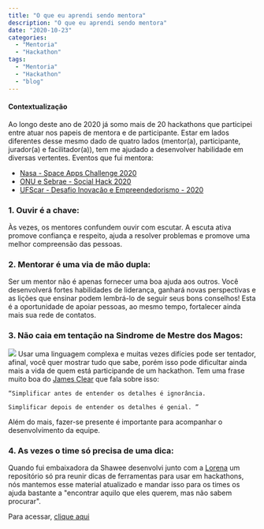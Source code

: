 ```yaml
---
title: "O que eu aprendi sendo mentora"
description: "O que eu aprendi sendo mentora"
date: "2020-10-23"
categories:
  - "Mentoria"
  - "Hackathon"
tags:
  - "Mentoria"
  - "Hackathon"
  - "blog"
---
```

#### Contextualização 

Ao longo deste ano de 2020 já somo mais de 20 hackathons que participei entre atuar nos papeis de mentora e de participante. Estar em lados diferentes desse mesmo dado de quatro lados (mentor(a), participante, jurador(a) e facilitador(a)), tem me ajudado a desenvolver habilidade em diversas vertentes.
Eventos que fui mentora:


- [Nasa - Space Apps Challenge 2020](https://2020.spaceappschallenge.org/awards/global-nominees)
- [ONU e Sebrae - Social Hack 2020](https://www.sympla.com.br/social-hack---hackeando-os-objetivos-globais-da-onu__661769)
- [UFScar - Desafio Inovação e Empreendedorismo - 2020](https://www.facebook.com/desafioufscar/)


### 1. Ouvir é a chave: 

Às vezes, os mentores confundem ouvir com escutar. A escuta ativa promove confiança e respeito, ajuda a resolver problemas e promove uma melhor compreensão das pessoas.

### 2. Mentorar é uma via de mão dupla: 

Ser um mentor não é apenas fornecer uma boa ajuda aos outros. Você desenvolverá fortes habilidades de liderança, ganhará novas perspectivas e as lições que ensinar podem lembrá-lo de seguir seus bons conselhos! Esta é a oportunidade de apoiar pessoas, ao mesmo tempo, fortalecer ainda mais sua rede de contatos.

### 3. Não caia em tentação na Sindrome de Mestre dos Magos: 
![](https://i.imgur.com/tcgdHjD.jpg)
Usar uma linguagem complexa e muitas vezes difícies pode ser tentador, afinal, você quer mostrar tudo que sabe, porém isso pode dificultar ainda mais a vida de quem está participande de um hackathon. Tem uma frase muito boa do [James Clear](https://jamesclear.com/) que fala sobre isso:

```
“Simplificar antes de entender os detalhes é ignorância.

Simplificar depois de entender os detalhes é genial. ” 
```
Além do mais, fazer-se presente é importante para acompanhar o desenvolvimento da equipe.

### 4. As vezes o time só precisa de uma dica: 

Quando fui embaixadora da Shawee desenvolvi junto com a [Lorena](https://www.linkedin.com/in/lorenagmontes/) um repositório só pra reunir dicas de ferramentas para usar em hackathons, nós mantemos esse material atualizado e mandar isso para os times os ajuda bastante a "encontrar aquilo que eles querem, mas não sabem procurar".

Para acessar, [clique aqui](https://github.com/Lorenalgm/hackathon-dicas)
